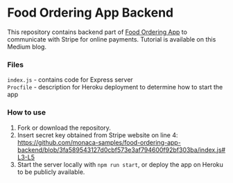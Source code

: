 # Food Ordering App Backend
This repository contains backend part of [Food Ordering App](https://github.com/DomSas/Food-Ordering-App) to communicate with Stripe for online payments. Tutorial is available on this Medium blog.

### Files

`index.js` - contains code for Express server  
`Procfile` - description for Heroku deployment to determine how to start the app

### How to use

1. Fork or download the repository.
2. Insert secret key obtained from Stripe website on line 4: https://github.com/monaca-samples/food-ordering-app-backend/blob/3fa589543127d0cbf573e3af794600f92bf303ba/index.js#L3-L5
3. Start the server locally with `npm run start`, or deploy the app on Heroku to be publicly available.
